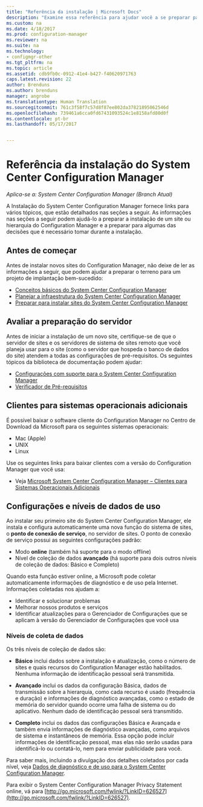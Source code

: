 ```yaml
---
title: "Referência da instalação | Microsoft Docs"
description: "Examine essa referência para ajudar você a se preparar para instalar um site ou hierarquia do Configuration Manager."
ms.custom: na
ms.date: 4/18/2017
ms.prod: configuration-manager
ms.reviewer: na
ms.suite: na
ms.technology:
- configmgr-other
ms.tgt_pltfrm: na
ms.topic: article
ms.assetid: cdb9fb0c-0912-41e4-b427-f40620971763
caps.latest.revision: 22
author: Brenduns
ms.author: brenduns
manager: angrobe
ms.translationtype: Human Translation
ms.sourcegitcommit: 761c3f58f7c57d8f87ee802da37821895062546d
ms.openlocfilehash: 739461a6cca0fd67431093524c1e8158afd80d0f
ms.contentlocale: pt-br
ms.lasthandoff: 05/17/2017


---
```

# <a name="reference-for-system-center-configuration-manager-setup"></a>Referência da instalação do System Center Configuration Manager

*Aplica-se a: System Center Configuration Manager (Branch Atual)*

A Instalação do System Center Configuration Manager fornece links para vários tópicos, que estão detalhados nas seções a seguir. As informações nas seções a seguir podem ajudá-lo a preparar a instalação de um site ou hierarquia do Configuration Manager e a preparar para algumas das decisões que é necessário tomar durante a instalação.  


##  <a name="bkmk_start"></a> Antes de começar  
Antes de instalar novos sites do Configuration Manager, não deixe de ler as informações a seguir, que podem ajudar a preparar o terreno para um projeto de implantação bem-sucedido:  

-   [Conceitos básicos do System Center Configuration Manager](../../../../core/understand/fundamentals.md)  
-   [Planejar a infraestrutura do System Center Configuration Manager](../../../plan-design/network/configure-firewalls-ports-domains.md)  
-   [Preparar para instalar sites do System Center Configuration Manager](prepare-to-install-sites.md)  

##  <a name="bkmk_assess"></a> Avaliar a preparação do servidor  
Antes de iniciar a instalação de um novo site, certifique-se de que o servidor de sites e os servidores de sistema de sites remoto que você planeja usar para o site (como o servidor que hospeda o banco de dados do site) atendem a todas as configurações de pré-requisitos. Os seguintes tópicos da biblioteca de documentação podem ajudar:  

-   [Configurações com suporte para o System Center Configuration Manager](../../../../core/plan-design/configs/supported-configurations.md)  
-   [Verificador de Pré-requisitos](prerequisite-checker.md)  

##  <a name="bkmk_Addclients"></a> Clientes para sistemas operacionais adicionais  
É possível baixar o software cliente do Configuration Manager no Centro de Download da Microsoft para os seguintes sistemas operacionais:  

-   Mac (Apple)  
-   UNIX  
-   Linux  

Use os seguintes links para baixar clientes com a versão do Configuration Manager que você usa:  

-   Veja [Microsoft System Center Configuration Manager – Clientes para Sistemas Operacionais Adicionais](http://www.microsoft.com/download/details.aspx?id=47719)  

##  <a name="bkmk_usage"></a> Configurações e níveis de dados de uso  
Ao instalar seu primeiro site do System Center Configuration Manager, ele instala e configura automaticamente uma nova função do sistema de sites, o **ponto de conexão de serviço**, no servidor de sites. O ponto de conexão de serviço possui as seguintes configurações padrão:  

-   Modo **online** (também há suporte para o modo offline)  
-   Nível de coleção de dados **avançado** (há suporte para dois outros níveis de coleção de dados: Básico e Completo)  

Quando esta função estiver online, a Microsoft pode coletar automaticamente informações de diagnóstico e de uso pela Internet. Informações coletadas nos ajudam a:  

-   Identificar e solucionar problemas  
-   Melhorar nossos produtos e serviços  
-   Identificar atualizações para o Gerenciador de Configurações que se aplicam à versão do Gerenciador de Configurações que você usa  

### <a name="levels-of-data-collection"></a>Níveis de coleta de dados  
Os três níveis de coleção de dados são:

-   **Básico** inclui dados sobre a instalação e atualização, como o número de sites e quais recursos do Configuration Manager estão habilitados. Nenhuma informação de identificação pessoal será transmitida.  

-   **Avançado** inclui os dados da configuração Básica, dados de transmissão sobre a hierarquia, como cada recurso é usado (frequência e duração) e informações de diagnóstico avançadas, como o estado de memória do servidor quando ocorre uma falha de sistema ou do aplicativo. Nenhum dado de identificação pessoal será transmitido.  

-   **Completo** inclui os dados das configurações Básica e Avançada e também envia informações de diagnóstico avançadas, como arquivos de sistema e instantâneos de memória. Essa opção pode incluir informações de identificação pessoal, mas elas não serão usadas para identificá-lo ou contatá-lo, nem para enviar publicidade para você.  

Para saber mais, incluindo a divulgação dos detalhes coletados por cada nível, veja [Dados de diagnóstico e de uso para o System Center Configuration Manager](../../../../core/plan-design/diagnostics/diagnostics-and-usage-data.md).  

Para exibir o System Center Configuration Manager Privacy Statement online, vá para [http://go.microsoft.com/fwlink/?LinkID=626527](http://go.microsoft.com/fwlink/?LinkID=626527).

